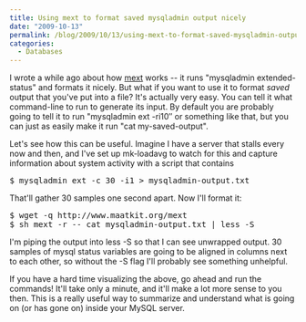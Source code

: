 ```yaml
---
title: Using mext to format saved mysqladmin output nicely
date: "2009-10-13"
permalink: /blog/2009/10/13/using-mext-to-format-saved-mysqladmin-output-nicely/
categories:
  - Databases
---
```

I wrote a while ago about how [mext][1] works -- it runs "mysqladmin extended-status" and formats it nicely. But what if you want to use it to format *saved* output that you've put into a file? It's actually very easy. You can tell it what command-line to run to generate its input. By default you are probably going to tell it to run "mysqladmin ext -ri10&#8243; or something like that, but you can just as easily make it run "cat my-saved-output".

Let's see how this can be useful. Imagine I have a server that stalls every now and then, and I've set up mk-loadavg to watch for this and capture information about system activity with a script that contains

<pre>$ mysqladmin ext -c 30 -i1 > mysqladmin-output.txt</pre>

That'll gather 30 samples one second apart. Now I'll format it:

<pre>$ wget -q http://www.maatkit.org/mext
$ sh mext -r -- cat mysqladmin-output.txt | less -S
</pre>

I'm piping the output into less -S so that I can see unwrapped output. 30 samples of mysql status variables are going to be aligned in columns next to each other, so without the -S flag I'll probably see something unhelpful.

If you have a hard time visualizing the above, go ahead and run the commands! It'll take only a minute, and it'll make a lot more sense to you then. This is a really useful way to summarize and understand what is going on (or has gone on) inside your MySQL server.

 [1]: http://www.xaprb.com/blog/2009/04/11/formatting-mysqladmin-extended-status-nicely/
